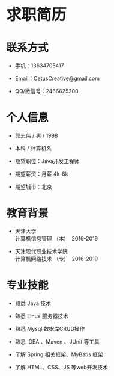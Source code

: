 <p style="font-size:40px;font-weight:bold"> 求职简历 </p>

# 联系方式

- <p> 手机：13634705417 </p>
- <p> Email：CetusCreative@gmail.com </p>
- <p> QQ/微信号：2466625200 </p>

# 个人信息

- <p> 郭志伟 / 男 / 1998 </p>
- <p> 本科 / 计算机系 </p>
- <p> 期望职位：Java开发工程师 </p>
- <p> 期望薪资：月薪 4k-8k </p>
- <p> 期望城市：北京 </p>

# 教育背景

- <p> 天津大学 <br> 
      计算机信息管理&nbsp;（本) 
      &nbsp;&nbsp; 
      2016-2019 <br> </p>
      
- <p> 天津现代职业技术学院 <br> 
      计算机网络技术&nbsp;（专) 
      &nbsp;&nbsp; 
      2016-2019 </p>

# 专业技能

- <p> 熟悉 Java 技术 </p>
- <p> 熟悉 Linux 服务器技术 </p>
- <p> 熟悉 Mysql 数据库CRUD操作 </p>
- <p> 熟悉 IDEA 、Maven 、JUnit 等工具 </p>
- <p> 了解 Spring 相关框架、MyBatis 框架 </p>
- <p> 了解 HTML、CSS、JS 等web开发技术 </p>
